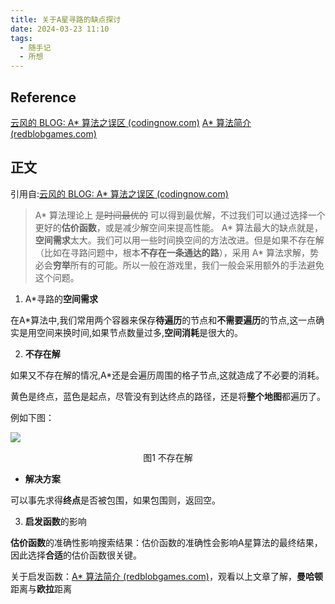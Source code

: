 ```yaml
---
title: 关于A星寻路的缺点探讨
date: 2024-03-23 11:10
tags:
  - 随手记
  - 所想
---
```


## Reference

[云风的 BLOG: A* 算法之误区 (codingnow.com)](https://blog.codingnow.com/2006/07/astar.html)
[A* 算法简介 (redblobgames.com)](https://www.redblobgames.com/pathfinding/a-star/introduction.html)

## 正文

引用自:[云风的 BLOG: A* 算法之误区 (codingnow.com)](https://blog.codingnow.com/2006/07/astar.html)

>A\* 算法理论上 ~~是时间最优的~~ 可以得到最优解，不过我们可以通过选择一个更好的**估价函数**，或是减少解空间来提高性能。 A\* 算法最大的缺点就是，**空间需求**太大。我们可以用一些时间换空间的方法改进。但是如果不存在解（比如在寻路问题中，根本**不存在一条通达的路**），采用 A\* 算法求解，势必会**穷举**所有的可能。所以一般在游戏里，我们一般会采用额外的手法避免这个问题。

1. A\*寻路的**空间需求**

在A\*算法中,我们常用两个容器来保存**待遍历**的节点和**不需要遍历**的节点,这一点确实是用空间来换时间,如果节点数量过多,**空间消耗**是很大的。

2. **不存在解**

如果又不存在解的情况,A\*还是会遍历周围的格子节点,这就造成了不必要的消耗。

黄色是终点，蓝色是起点，尽管没有到达终点的路径，还是将**整个地图**都遍历了。

例如下图：

![](/images/posts/Pasted%20image%2020240323111752.png)

<center> 图1 不存在解 </center>

- **解决方案**

可以事先求得**终点**是否被包围，如果包围则，返回空。

3. **启发函数**的影响

**估价函数**的准确性影响搜索结果：估价函数的准确性会影响A星算法的最终结果，因此选择**合适**的估价函数很关键。

关于启发函数：[A* 算法简介 (redblobgames.com)](https://www.redblobgames.com/pathfinding/a-star/introduction.html)，观看以上文章了解，**曼哈顿**距离与**欧拉**距离